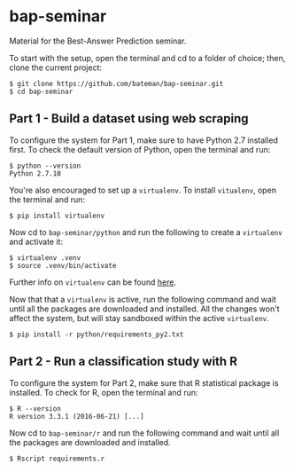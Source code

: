 # bap-seminar
Material for the Best-Answer Prediction seminar.

To start with the setup, open the terminal and cd to a folder of choice; then, clone the current project:
```
$ git clone https://github.com/bateman/bap-seminar.git
$ cd bap-seminar
```

## Part 1 - Build a dataset using web scraping
To configure the system for Part 1, make sure to have Python 2.7 installed first. To check the default version of Python, open the terminal and run:
```
$ python --version
Python 2.7.10
```
You're also encouraged to set up a `virtualenv`. To install `vitualenv`, open the terminal and run:
```
$ pip install virtualenv
```
Now cd to `bap-seminar/python` and run the following to create a `virtualenv` and activate it:
```
$ virtualenv .venv
$ source .venv/bin/activate
```
Further info on `virtualenv` can be found [here](http://docs.python-guide.org/en/latest/dev/virtualenvs/).

Now that that a `virtualenv` is active, run the following command and wait until all the packages are downloaded and installed. All the changes won't affect the system, but will stay sandboxed within the active `virtualenv`.
```
$ pip install -r python/requirements_py2.txt
```

## Part 2 - Run a classification study with R
To configure the system for Part 2, make sure that R statistical package is installed. To check for R, open the terminal and run:
```
$ R --version
R version 3.3.1 (2016-06-21) [...]
```

Now cd to `bap-seminar/r` and run the following command and wait until all the packages are downloaded and installed. 
```
$ Rscript requirements.r
```
